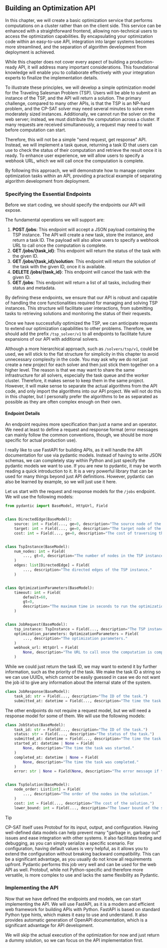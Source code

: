 ## Building an Optimization API

In this chapter, we will create a basic optimization service that performs
computations on a cluster rather than on the client side. This service can be
enhanced with a straightforward frontend, allowing non-technical users to access
the optimization capabilities. By encapsulating your optimization code within an
easy-to-use API, integration into larger systems becomes more streamlined, and
the separation of algorithm development from deployment is achieved.

While this chapter does not cover every aspect of building a production-ready
API, it will address many important considerations. This foundational knowledge
will enable you to collaborate effectively with your integration experts to
finalize the implementation details.

To illustrate these principles, we will develop a simple optimization model for
the Traveling Salesman Problem (TSP). Users will be able to submit an instance
of the TSP, and the API will return a solution. The primary challenge, compared
to many other APIs, is that the TSP is an NP-hard problem, and the CP-SAT solver
may need several minutes to solve even moderately sized instances. Additionally,
we cannot run the solver on the web server; instead, we must distribute the
computation across a cluster. If many requests are received simultaneously, a
request may need to wait before computation can start.

Therefore, this will not be a simple "send request, get response" API. Instead,
we will implement a task queue, returning a task ID that users can use to check
the status of their computation and retrieve the result once it is ready. To
enhance user experience, we will allow users to specify a webhook URL, which we
will call once the computation is complete.

By following this approach, we will demonstrate how to manage complex
optimization tasks within an API, providing a practical example of separating
algorithm development from deployment.

### Specifying the Essential Endpoints

Before we start coding, we should specify the endpoints our API will expose.

The fundamental operations we will support are:

1. **POST /jobs**: This endpoint will accept a JSON payload containing the TSP
   instance. The API will create a new task, store the instance, and return a
   task ID. The payload will also allow users to specify a webhook URL to call
   once the computation is complete.
2. **GET /jobs/{task_id}**: This endpoint will return the status of the task
   with the given ID.
3. **GET /jobs/{task_id}/solution**: This endpoint will return the solution of
   the task with the given ID, once it is available.
4. **DELETE /jobs/{task_id}**: This endpoint will cancel the task with the given
   ID.
5. **GET /jobs**: This endpoint will return a list of all tasks, including their
   status and metadata.

By defining these endpoints, we ensure that our API is robust and capable of
handling the core functionalities required for managing and solving TSP
instances. This structure will facilitate user interactions, from submitting
tasks to retrieving solutions and monitoring the status of their requests.

Once we have successfully optimized the TSP, we can anticipate requests to
extend our optimization capabilities to other problems. Therefore, we should add
the prefix `/tsp_solver/v1` to all endpoints to facilitate future expansions of
our API with additional solvers.

Although a more hierarchical approach, such as `/solvers/tsp/v1`, could be used,
we will stick to the flat structure for simplicity in this chapter to avoid
unnecessary complexity in the code. You may ask why we do not just create a new
project for each solver and then just stick them together on a higher level. The
reason is that we may want to share the same infrastructure for all solvers,
especially the task queue and the worker cluster. Therefore, it makes sense to
keep them in the same project. However, it will make sense to separate the
actual algorithms from the API code, and only import the algorithms into our API
project. We will not do this in this chapter, but I personally prefer the
algorithms to be as separated as possible as they are often complex enough on
their own.

#### Endpoint Details

An endpoint requires more specification than just a name and an operator. We
need at least to define a request and response format (error messages can mainly
follow the common conventions, though, we should be more specific for actual
production use).

I really like to use FastAPI for building APIs, as it will handle the API
documentation for use via pydantic models. Instead of having to write JSON
schemas, we can completely stay within Python and just specify the pydantic
models we want to use. If you are new to pydantic, it may be worth reading a
quick introduction to it. It is a very powerful library that can be used for
many things beyond just API definitions. However, pydantic can also be learned
by example, so we will just use it here.

Let us start with the request and response models for the `/jobs` endpoint. We
will use the following models:

```python
from pydantic import BaseModel, HttpUrl, Field


class DirectedEdge(BaseModel):
    source: int = Field(..., ge=0, description="The source node of the edge.")
    target: int = Field(..., ge=0, description="The target node of the edge.")
    cost: int = Field(..., ge=0, description="The cost of traversing the edge.")


class TspInstance(BaseModel):
    num_nodes: int = Field(
        ..., gt=0, description="The number of nodes in the TSP instance."
    )
    edges: list[DirectedEdge] = Field(
        ..., description="The directed edges of the TSP instance."
    )


class OptimizationParameters(BaseModel):
    timeout: int = Field(
        default=60,
        gt=0,
        description="The maximum time in seconds to run the optimization.",
    )


class JobRequest(BaseModel):
    tsp_instance: TspInstance = Field(..., description="The TSP instance to solve.")
    optimization_parameters: OptimizationParameters = Field(
        ..., description="The optimization parameters."
    )
    webhook_url: HttpUrl = Field(
        None, description="The URL to call once the computation is complete."
    )
```

While we could just return the task ID, we may want to extend it by further
information, such as the priority of the task. We make the task ID a string so
we can use UUIDs, which cannot be easily guessed in case we do not want the job
id to give any information about the internal state of the system.

```python
class JobResponse(BaseModel):
    task_id: str = Field(..., description="The ID of the task.")
    submitted_at: datetime = Field(..., description="The time the task was submitted.")
```

The other endpoints do not require a request model, but we will need a response
model for some of them. We will use the following models:

```python
class JobStatus(BaseModel):
    task_id: str = Field(..., description="The ID of the task.")
    status: str = Field(..., description="The status of the task.")
    submitted_at: datetime = Field(..., description="The time the task was submitted.")
    started_at: datetime | None = Field(
        None, description="The time the task was started."
    )
    completed_at: datetime | None = Field(
        None, description="The time the task was completed."
    )
    error: str | None = Field(None, description="The error message if the task failed.")


class TspSolution(BaseModel):
    node_order: List[int] = Field(
        ..., description="The order of the nodes in the solution."
    )
    cost: int = Field(..., description="The cost of the solution.")
    lower_bound: int = Field(..., description="The lower bound of the solution.")
```

> [!TIP]
>
> CP-SAT itself uses Protobuf for its input, output, and configuration. Having
> well-defined data models can help prevent many "garbage in, garbage out"
> issues and ease integration with other systems. It also facilitates testing
> and debugging, as you can simply serialize a specific scenario. For
> configuration, having default values is very helpful, as it allows you to
> extend the configuration without breaking backward compatibility. This can be
> a significant advantage, as you usually do not know all requirements upfront.
> Pydantic performs this job very well and can be used for the web API as well.
> Protobuf, while not Python-specific and therefore more versatile, is more
> complex to use and lacks the same flexibility as Pydantic.

### Implementing the API

Now that we have defined the endpoints and models, we can start implementing the
API. We will use FastAPI, as it is a modern and efficient web framework for
building APIs with Python. FastAPI is based on standard Python type hints, which
makes it easy to use and understand. It also provides automatic generation of
OpenAPI documentation, which is a significant advantage for API development.

We will skip the actual execution of the optimization for now and just return a
dummy solution, so we can focus on the API implementation first.
